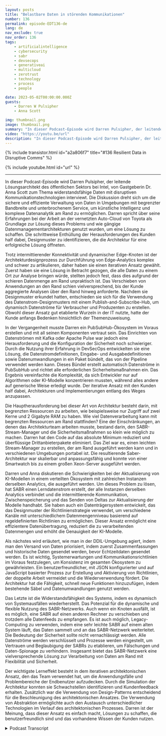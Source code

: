 ```yaml
---
layout: posts
title: "Belastbare Daten in störenden Kommunikationen"
number: 136
permalink: episode-EDT136-de
lang: de
nav_exclude: true
nav_order: 136
tags:
    - artificialintelligence
    - cybersecurity
    - sabr
    - devsecops
    - generativeai
    - multicloud
    - zerotrust
    - technology
    - process
    - people

date: 2023-05-02T00:00:00.000Z
guests:
    - Darren W Pulsipher
    - Anna Scott

img: thumbnail.png
image: thumbnail.png
summary: "In dieser Podcast-Episode wird Darren Pulsipher, der leitende Lösungsarchitekt von Intel für den öffentlichen Sektor, von Gastgeberin Dr. Anna Scott zum Thema widerstandsfähige Daten mit störenden Kommunikationstechnologien interviewt."
video: "https://youtu.be/url"
description: "In dieser Podcast-Episode wird Darren Pulsipher, der leitende Lösungsarchitekt von Intel für den öffentlichen Sektor, von Gastgeberin Dr. Anna Scott zum Thema widerstandsfähige Daten mit störenden Kommunikationstechnologien interviewt."
---
```


<div>
{% include transistor.html id="a2a806f7" title="#136 Resilient Data in Disruptive Comms" %}

{% include youtube.html id="url" %}
</div>

---

In dieser Podcast-Episode wird Darren Pulsipher, der leitende Lösungsarchitekt des öffentlichen Sektors bei Intel, von Gastgeberin Dr. Anna Scott zum Thema widerstandsfähige Daten mit disruptiven Kommunikationstechnologien interviewt. Die Diskussion dreht sich um die sichere und effiziente Verwaltung von Daten in Umgebungen mit begrenzter Bandbreite und unterbrochenem Service, um künstliche Intelligenz und komplexe Datenanalytik am Rand zu ermöglichen. Darren spricht über seine Erfahrungen bei der Arbeit an der vernetzten Auto-Cloud von Toyota als Grundlage zur Lösung dieses Problems und wie gängige Datenmanagementarchitekturen genutzt wurden, um eine Lösung zu schaffen. Die schrittweise Enthüllung der Herausforderungen des Kunden half dabei, Designmuster zu identifizieren, die die Architektur für eine erfolgreiche Lösung öffneten.

Trotz intermittierender Konnektivität und dynamischer Edge-Knoten ist der Architekturdesignprozess zur Durchführung von Edge-Analytics komplex und schwer zu artikulieren, daher haben sie einen iterativen Ansatz gewählt. Zuerst haben sie eine Lösung in Betracht gezogen, die alle Daten zu einem Ort zur Analyse bringen würde, stellten jedoch fest, dass dies aufgrund der schieren Datenmenge am Rand unpraktisch ist. Das Verschieben von Anwendungen an den Rand schien vielversprechend, bis der Kunde aggregierte Analysen über den Rand hinweg anforderte. Nachdem sie Designmuster erkundet hatten, entschieden sie sich für die Verwendung des Datenstrom-Designmusters mit einem Publish-and-Subscribe-Hub, um dynamisch Datenströme für Verbraucher und Produzenten zu erstellen. Obwohl dieser Ansatz gut etablierte Wurzeln in der IT nutzte, hatte der Kunde anfangs Bedenken hinsichtlich der Themenzuweisung.

In der Vergangenheit musste Darren ein PubSubHub-Ökosystem im Voraus erstellen und mit all seinen Komponenten vertraut sein. Das Einrichten von Datenströmen mit Kafka oder Apache Pulse war jedoch eine Herausforderung und die Konfiguration der Sicherheit noch schwieriger. Durch die Nutzung ihrer Erfahrung in DevSecOps entwickelten sie eine Lösung, die Datenstromdefinitionen, Eingabe- und Ausgabedefinitionen sowie Datenumwandlungen in ein Paket bündelt, das von der Pipeline verwendet werden kann. Dieses Bündel erstellt automatisch Datenströme in PubSubHub und richtet alle erforderlichen Sicherheitsmaßnahmen ein. Das Ergebnis vereinfachte die Komplexität, da sich Entwickler nur auf Algorithmen oder KI-Modelle konzentrieren mussten, während alles andere auf generische Weise erledigt wurde. Der iterative Ansatz mit den Kunden half dabei, Architekturen und Implementierungen entlang des Weges anzupassen.

Die Hauptherausforderung bei dieser Art von Architektur besteht darin, mit begrenzten Ressourcen zu arbeiten, wie beispielsweise nur Zugriff auf zwei Kerne und 2 Gigabyte RAM zu haben. Wie viel Datenverarbeitung kann mit begrenzten Ressourcen am Rand stattfinden? Eine der Einschränkungen, an denen das Architekturteam arbeiten musste, bestand darin, den SABR-Stream-Manager und die Sicherheitsmaßnahmen so klein wie möglich zu machen. Darren hat den Code auf das absolute Minimum reduziert und überflüssige Drittanbieterpakete eliminiert. Das Ziel war es, einen leichten Stream-Manager zu erstellen, der am Rand ausgeführt werden kann und in verschiedenen Umgebungen portabel ist. Die resultierende Saber-Architektur war skalierbar und anpassungsfähig und konnte von einer Smartwatch bis zu einem großen Xeon-Server ausgeführt werden.

Darren und Anna diskutieren die Schwierigkeiten bei der Aktualisierung von KI-Modellen in einem verteilten Ökosystem mit zahlreichen Instanzen derselben Analytics, die ausgeführt werden. Um dieses Problem zu lösen, hat SABR einen Lerndatenstrom erstellt, der alle Instanzen derselben Analytics verbindet und die intermittierende Kommunikation, Zwischenspeicherung und das Senden von Deltas zur Aktualisierung der Modelle handhabt. Sie haben auch ein Datenträgersystem entwickelt, das das Designmuster der Richtlinienstrategie verwendet, um verschiedene Kanäle mit unterschiedlichem Datenmengenniveau basierend auf regeldefinierten Richtlinien zu ermöglichen. Dieser Ansatz ermöglicht eine effizientere Datenübertragung, reduziert die zu verarbeitenden Datenmengen und erhöht die Genauigkeit der KI-Modelle.

Als nächstes wird erläutert, wie man in der DDIL-Umgebung agiert, indem man den Versand von Daten priorisiert, indem zuerst Zusammenfassungen und historische Daten gesendet werden, bevor Echtzeitdaten gesendet werden. Es ist wichtig, Systemerwartungen und Kommunikationsrichtlinien im Voraus festzulegen, um Konsistenz im gesamten Ökosystem zu gewährleisten. Ein benutzerfreundlicher, mit JSON konfigurierter und auf JavaScript basierter Prozess zur Erstellung und Aktivierung von Richtlinien, der doppelte Arbeit vermeidet und die Wiederverwendung fördert. Die Architektur hat die Fähigkeit, schnell neue Funktionen hinzuzufügen, indem bestehende Säbel und Datenumwandlungen genutzt werden.

Das Letzte ist die Widerstandsfähigkeit des Systems, indem es dynamisch von Systemausfällen wiederherstellt. Das Potenzial für die dynamische und flexible Nutzung des SABR-Netzwerks. Auch wenn ein Knoten ausfällt, ist es möglich, eine SABR auf einen anderen Rechner zu verschieben und trotzdem alle Datenfeeds zu empfangen. Es ist auch möglich, Legacy-Computing zu verwenden, indem eine sehr leichte SABR auf einem alten System läuft, das Daten sammelt und an das SABR-Netzwerk weiterleitet. Die Bedeutung der Sicherheit sollte nicht vernachlässigt werden. Alle Datenströme werden verschlüsselt und Prozesse werden eingestellt, um Vertrauen und Beglaubigung der SABRs zu etablieren, um Fälschungen und Daten-Spionage zu verhindern. Insgesamt bietet das SABR-Netzwerk eine vielversprechende Lösung zur Verarbeitung von Daten am Rand mit Flexibilität und Sicherheit.

Der wichtigste Lerneffekt besteht in dem iterativen architektonischen Ansatz, den das Team verwendet hat, um die Anwendungsfälle und Problembereiche der Endbenutzer aufzudecken. Durch die Simulation der Architektur konnten sie Schwachstellen identifizieren und Kundenfeedback erhalten. Zusätzlich war die Verwendung von Design-Patterns entscheidend für die Beschleunigung des architektonischen Ansatzes. Die Verwendung von Abstraktion ermöglichte auch den Austausch unterschiedlicher Technologien im Verlauf des architektonischen Prozesses. Darren ist der Meinung, dass dieser Ansatz es einfach macht, Lösungen zu schaffen, die benutzerfreundlich sind und das vorhandene Wissen der Kunden nutzen.



<details>
<summary> Podcast Transcript </summary>

<p></p>

</details>
